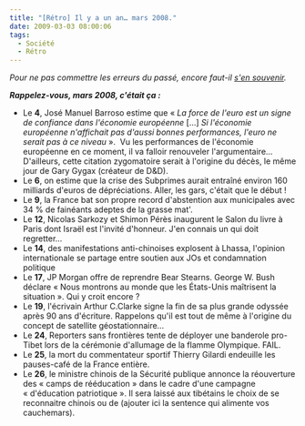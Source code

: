 ```yaml
---
title: "[Rétro] Il y a un an… mars 2008."
date: 2009-03-03 08:00:06
tags:
  - Société
  - Rétro
---
```


_Pour ne pas commettre les erreurs du passé, encore faut-il [s'en souvenir](/?s=[R%C3%A9tro])._

_**Rappelez-vous, mars 2008, c'était ça&nbsp;:**_

*   Le **4**, <span class="mw-redirect">José Manuel Barroso</span> estime que <span class="citation">« _La force de l'euro est un signe de confiance dans l'économie européenne_ […] _Si l'économie européenne n'affichait pas d'aussi bonnes performances, l'euro ne serait pas à ce niveau_&nbsp;»</span>.  Vu les performances de l'économie européenne en ce moment, il va falloir renouveler l'argumentaire… D'ailleurs, cette citation zygomatoire serait à l'origine du décès, le même jour de Gary Gygax (créateur de D&amp;D).
*   Le **6**, on estime que la crise des Subprimes aurait entraîné environ 160 milliards d'euros de dépréciations. Aller, les gars, c'était que le début&nbsp;!
*   Le **9**, la France bat son propre record d'abstention aux municipales avec 34 % de fainéants adeptes de la grasse mat'.
*   Le **12**, Nicolas Sarkozy et <span class="mw-redirect">Shimon Pérès</span> inaugurent le Salon du livre à Paris dont Israël est l'invité d'honneur. J'en connais un qui doit regretter…
*   Le **14**, des manifestations anti-chinoises explosent à Lhassa, l'opinion internationale se partage entre soutien aux JOs et condamnation politique
*   Le **17**, JP Morgan offre de reprendre Bear Stearns. George W. Bush déclare « Nous montrons au monde que les États-Unis maîtrisent la situation ». Qui y croit encore&nbsp;?
*   Le **19**, l'écrivain Arthur C.Clarke signe la fin de sa plus grande odyssée après 90 ans d'écriture. Rappelons qu'il est tout de même à l'origine du concept de satellite géostationnaire…
*   Le **24**, Reporters sans frontières tente de déployer une banderole pro-Tibet lors de la cérémonie d'allumage de la flamme Olympique. FAIL.
*   Le **25**, la mort du commentateur sportif Thierry Gilardi endeuille les pauses-café de la France entière.
*   Le **26**, le ministre chinois de la Sécurité publique annonce la réouverture des « camps de rééducation » dans le cadre d'une campagne «&nbsp;d'éducation patriotique ». Il sera laissé aux tibétains le choix de se reconnaitre chinois ou de (ajouter ici la sentence qui alimente vos cauchemars).